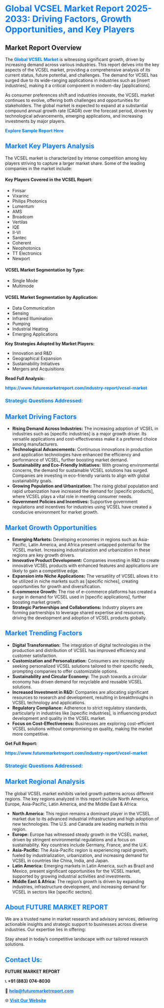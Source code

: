 <h1 style="color: #007BFF;">Global VCSEL Market Report 2025-2033: Driving Factors, Growth Opportunities, and Key Players</h1>

<section id="overview">
<h2>Market Report Overview</h2>
<p>The <a href="https://www.futuremarketreport.com/industry-report/vcsel-market" style="color: #007BFF; text-decoration: none;"><strong>Global VCSEL Market</strong></a> is witnessing significant growth, driven by increasing demand across various industries. This report delves into the key aspects of the VCSEL market, providing a comprehensive analysis of its current status, future potential, and challenges. The demand for VCSEL has surged due to its wide-ranging applications in industries such as [insert industries], making it a critical component in modern-day [applications].</p>
<p>As consumer preferences shift and industries innovate, the VCSEL market continues to evolve, offering both challenges and opportunities for stakeholders. The global market is expected to expand at a substantial compound annual growth rate (CAGR) over the forecast period, driven by technological advancements, emerging applications, and increasing investments by major players.</p>
</section>

<section id="overview">
<p><a href="https://www.futuremarketreport.com/request-sample/reportId=76028" style="color: #007BFF; text-decoration: none;"><strong>Explore Sample Report Here</strong></a></p>
</section>

<section id="key-players">
<h2 style="color: #007BFF;">Market Key Players Analysis</h2>
<p>The VCSEL market is characterized by intense competition among key players striving to capture a larger market share. Some of the leading companies in the market include:</p>
<h4>Key Players Covered in the VCSEL Report:</h4>
<ul><li>Finisar</li><li>Vixarinc</li><li>Philips Photonics</li><li>Lumentum</li><li>AMS</li><li>Broadcom</li><li>Vertilas</li><li>IQE</li><li>II-VI</li><li>Santec</li><li>Coherent</li><li>Neophotonics</li><li>TT Electronics</li><li>Newport</li></ul>
<h4>VCSEL Market Segmentation by Type:</h4>
<ul><li>Single Mode</li><li>Multimode</li></ul>

<h4>VCSEL Market Segmentation by Application:</h4>
<ul><li>Data Communication</li><li>Sensing</li><li>Infrared Illumination</li><li>Pumping</li><li>Industrial Heating</li><li>Emerging Applications</li></ul>
<p><strong>Key Strategies Adopted by Market Players:</strong></p>
<ul>
<li>Innovation and R&D</li>
<li>Geographical Expansion</li>
<li>Sustainability Initiatives</li>
<li>Mergers and Acquisitions</li>
</ul>
</section>

<section>
<p><strong>Read Full Analysis: </strong></p><a href="https://www.futuremarketreport.com/industry-report/vcsel-market" style="color: #007BFF; text-decoration: none;"><strong>https://www.futuremarketreport.com/industry-report/vcsel-market</strong></a>
<h3 style="color: #007BFF;">Strategic Questions Addressed:</h3>
</section>

<section id="driving-factors">
<h2 style="color: #007BFF;">Market Driving Factors</h2>
<ul>
<li><strong>Rising Demand Across Industries:</strong> The increasing adoption of VCSEL in industries such as [specific industries] is a major growth driver. Its versatile applications and cost-effectiveness make it a preferred choice among manufacturers.</li>
<li><strong>Technological Advancements:</strong> Continuous innovations in production and application technologies have enhanced the efficiency and performance of VCSEL, further boosting market demand.</li>
<li><strong>Sustainability and Eco-Friendly Initiatives:</strong> With growing environmental concerns, the demand for sustainable VCSEL solutions has surged. Companies are investing in eco-friendly variants to align with global sustainability goals.</li>
<li><strong>Growing Population and Urbanization:</strong> The rising global population and rapid urbanization have increased the demand for [specific products], where VCSEL plays a vital role in meeting consumer needs.</li>
<li><strong>Government Policies and Incentives:</strong> Supportive government regulations and incentives for industries using VCSEL have created a conducive environment for market growth.</li>
</ul>
</section>

<section id="growth-opportunities">
<h2 style="color: #007BFF;">Market Growth Opportunities</h2>
<ul>
<li><strong>Emerging Markets:</strong> Developing economies in regions such as Asia-Pacific, Latin America, and Africa present untapped potential for the VCSEL market. Increasing industrialization and urbanization in these regions are key growth drivers.</li>
<li><strong>Innovative Product Development:</strong> Companies investing in R&D to create innovative VCSEL products with enhanced features and applications are likely to gain a competitive edge.</li>
<li><strong>Expansion into Niche Applications:</strong> The versatility of VCSEL allows it to be utilized in niche markets such as [specific niches], creating opportunities for growth and diversification.</li>
<li><strong>E-commerce Growth:</strong> The rise of e-commerce platforms has created a surge in demand for VCSEL used in [specific applications], further boosting market growth.</li>
<li><strong>Strategic Partnerships and Collaborations:</strong> Industry players are forming partnerships to leverage shared expertise and resources, driving the development and adoption of VCSEL products globally.</li>
</ul>
</section>

<section id="trending-factors">
<h2 style="color: #007BFF;">Market Trending Factors</h2>
<ul>
<li><strong>Digital Transformation:</strong> The integration of digital technologies in the production and distribution of VCSEL has improved efficiency and customer satisfaction.</li>
<li><strong>Customization and Personalization:</strong> Consumers are increasingly seeking personalized VCSEL solutions tailored to their specific needs, prompting companies to offer customizable options.</li>
<li><strong>Sustainability and Circular Economy:</strong> The push towards a circular economy has driven demand for recyclable and reusable VCSEL solutions.</li>
<li><strong>Increased Investment in R&D:</strong> Companies are allocating significant resources to research and development, resulting in breakthroughs in VCSEL technology and applications.</li>
<li><strong>Regulatory Compliance:</strong> Adherence to strict regulatory standards, particularly in industries like [specific industries], is influencing product development and quality in the VCSEL market.</li>
<li><strong>Focus on Cost-Effectiveness:</strong> Businesses are exploring cost-efficient VCSEL solutions without compromising on quality, making the market more competitive.</li>
</ul>
</section>

<section>
<p><strong>Get Full Report: </strong></p><a href="https://www.futuremarketreport.com/industry-report/vcsel-market" style="color: #007BFF; text-decoration: none;"><strong>https://www.futuremarketreport.com/industry-report/vcsel-market</strong></a>
<h3 style="color: #007BFF;">Strategic Questions Addressed:</h3>
</section>


<section id="regional-analysis">
<h2 style="color: #007BFF;">Market Regional Analysis</h2>
<p>The global VCSEL market exhibits varied growth patterns across different regions. The key regions analyzed in this report include North America, Europe, Asia-Pacific, Latin America, and the Middle East & Africa:</p>
<ul>
<li><strong>North America:</strong> This region remains a dominant player in the VCSEL market due to its advanced industrial infrastructure and high adoption of new technologies. The U.S. and Canada are leading markets in this region.</li>
<li><strong>Europe:</strong> Europe has witnessed steady growth in the VCSEL market, driven by stringent environmental regulations and a focus on sustainability. Key countries include Germany, France, and the U.K.</li>
<li><strong>Asia-Pacific:</strong> The Asia-Pacific region is experiencing rapid growth, fueled by industrialization, urbanization, and increasing demand for VCSEL in countries like China, India, and Japan.</li>
<li><strong>Latin America:</strong> Emerging markets in Latin America, such as Brazil and Mexico, present significant opportunities for the VCSEL market, supported by growing industrial activities and investments.</li>
<li><strong>Middle East & Africa:</strong> The region’s growth is driven by expanding industries, infrastructure development, and increasing demand for VCSEL in sectors like [specific sectors].</li>
</ul>
</section>

<footer>
<h2 style="color: #007BFF;">About FUTURE MARKET REPORT</h2>
<p>We are a trusted name in market research and advisory services, delivering actionable insights and strategic support to businesses across diverse industries. Our expertise lies in offering:</p>

<p>Stay ahead in today’s competitive landscape with our tailored research solutions.</p>

<h2 style="color: #007BFF;">Contact Us:</h2>
<p><strong>FUTURE MARKET REPORT</strong></p>
<p>📞 <strong>+91 (883) 074-8030</strong></p>
<p>📧 <strong><a href="mailto:help@futuremarketreport.com" style="color: #007BFF;">help@futuremarketreport.com</a></strong></p>
<p>🌐 <strong><a href="https://www.futuremarketreport.com/" style="color: #007BFF;">Visit Our Website</a></strong></p>
</footer>